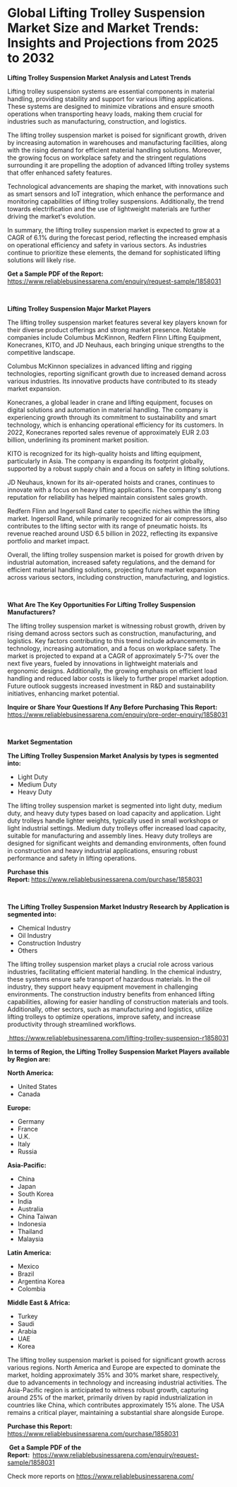 <p><h1>Global Lifting Trolley Suspension Market Size and Market Trends: Insights and Projections from 2025 to 2032</h1></p><p><strong>Lifting Trolley Suspension Market Analysis and Latest Trends</strong></p>
<p><p>Lifting trolley suspension systems are essential components in material handling, providing stability and support for various lifting applications. These systems are designed to minimize vibrations and ensure smooth operations when transporting heavy loads, making them crucial for industries such as manufacturing, construction, and logistics. </p><p>The lifting trolley suspension market is poised for significant growth, driven by increasing automation in warehouses and manufacturing facilities, along with the rising demand for efficient material handling solutions. Moreover, the growing focus on workplace safety and the stringent regulations surrounding it are propelling the adoption of advanced lifting trolley systems that offer enhanced safety features. </p><p>Technological advancements are shaping the market, with innovations such as smart sensors and IoT integration, which enhance the performance and monitoring capabilities of lifting trolley suspensions. Additionally, the trend towards electrification and the use of lightweight materials are further driving the market's evolution. </p><p>In summary, the lifting trolley suspension market is expected to grow at a CAGR of 6.1% during the forecast period, reflecting the increased emphasis on operational efficiency and safety in various sectors. As industries continue to prioritize these elements, the demand for sophisticated lifting solutions will likely rise.</p></p>
<p><strong>Get a Sample PDF of the Report:&nbsp;</strong> <a href="https://www.reliablebusinessarena.com/enquiry/request-sample/1858031?utm_campaign=2645&utm_medium=2&utm_source=Github&utm_content=ia&utm_term=28022025&utm_id=lifting-trolley-suspension">https://www.reliablebusinessarena.com/enquiry/request-sample/1858031</a></p>
<p>&nbsp;</p>
<p><strong>Lifting Trolley Suspension Major Market Players</strong></p>
<p><p>The lifting trolley suspension market features several key players known for their diverse product offerings and strong market presence. Notable companies include Columbus McKinnon, Redfern Flinn Lifting Equipment, Konecranes, KITO, and JD Neuhaus, each bringing unique strengths to the competitive landscape.</p><p>Columbus McKinnon specializes in advanced lifting and rigging technologies, reporting significant growth due to increased demand across various industries. Its innovative products have contributed to its steady market expansion.</p><p>Konecranes, a global leader in crane and lifting equipment, focuses on digital solutions and automation in material handling. The company is experiencing growth through its commitment to sustainability and smart technology, which is enhancing operational efficiency for its customers. In 2022, Konecranes reported sales revenue of approximately EUR 2.03 billion, underlining its prominent market position.</p><p>KITO is recognized for its high-quality hoists and lifting equipment, particularly in Asia. The company is expanding its footprint globally, supported by a robust supply chain and a focus on safety in lifting solutions.</p><p>JD Neuhaus, known for its air-operated hoists and cranes, continues to innovate with a focus on heavy lifting applications. The company's strong reputation for reliability has helped maintain consistent sales growth.</p><p>Redfern Flinn and Ingersoll Rand cater to specific niches within the lifting market. Ingersoll Rand, while primarily recognized for air compressors, also contributes to the lifting sector with its range of pneumatic hoists. Its revenue reached around USD 6.5 billion in 2022, reflecting its expansive portfolio and market impact.</p><p>Overall, the lifting trolley suspension market is poised for growth driven by industrial automation, increased safety regulations, and the demand for efficient material handling solutions, projecting future market expansion across various sectors, including construction, manufacturing, and logistics.</p></p>
<p>&nbsp;</p>
<p><strong>What Are The Key Opportunities For Lifting Trolley Suspension Manufacturers?</strong></p>
<p><p>The lifting trolley suspension market is witnessing robust growth, driven by rising demand across sectors such as construction, manufacturing, and logistics. Key factors contributing to this trend include advancements in technology, increasing automation, and a focus on workplace safety. The market is projected to expand at a CAGR of approximately 5-7% over the next five years, fueled by innovations in lightweight materials and ergonomic designs. Additionally, the growing emphasis on efficient load handling and reduced labor costs is likely to further propel market adoption. Future outlook suggests increased investment in R&D and sustainability initiatives, enhancing market potential.</p></p>
<p><strong>Inquire or Share Your Questions If Any Before Purchasing This Report:</strong> <a href="https://www.reliablebusinessarena.com/enquiry/pre-order-enquiry/1858031?utm_campaign=2645&utm_medium=2&utm_source=Github&utm_content=ia&utm_term=28022025&utm_id=lifting-trolley-suspension">https://www.reliablebusinessarena.com/enquiry/pre-order-enquiry/1858031</a></p>
<p>&nbsp;</p>
<p><strong>Market Segmentation</strong></p>
<p><strong>The Lifting Trolley Suspension Market Analysis by types is segmented into:</strong></p>
<p><ul><li>Light Duty</li><li>Medium Duty</li><li>Heavy Duty</li></ul></p>
<p><p>The lifting trolley suspension market is segmented into light duty, medium duty, and heavy duty types based on load capacity and application. Light duty trolleys handle lighter weights, typically used in small workshops or light industrial settings. Medium duty trolleys offer increased load capacity, suitable for manufacturing and assembly lines. Heavy duty trolleys are designed for significant weights and demanding environments, often found in construction and heavy industrial applications, ensuring robust performance and safety in lifting operations.</p></p>
<p><strong>Purchase this Report:&nbsp;</strong><a href="https://www.reliablebusinessarena.com/purchase/1858031?utm_campaign=2645&utm_medium=2&utm_source=Github&utm_content=ia&utm_term=28022025&utm_id=lifting-trolley-suspension">https://www.reliablebusinessarena.com/purchase/1858031</a></p>
<p>&nbsp;</p>
<p><strong>The Lifting Trolley Suspension Market Industry Research by Application is segmented into:</strong></p>
<p><ul><li>Chemical Industry</li><li>Oil Industry</li><li>Construction Industry</li><li>Others</li></ul></p>
<p><p>The lifting trolley suspension market plays a crucial role across various industries, facilitating efficient material handling. In the chemical industry, these systems ensure safe transport of hazardous materials. In the oil industry, they support heavy equipment movement in challenging environments. The construction industry benefits from enhanced lifting capabilities, allowing for easier handling of construction materials and tools. Additionally, other sectors, such as manufacturing and logistics, utilize lifting trolleys to optimize operations, improve safety, and increase productivity through streamlined workflows.</p></p>
<p><a href="https://www.reliablebusinessarena.com/lifting-trolley-suspension-r1858031?utm_campaign=2645&utm_medium=2&utm_source=Github&utm_content=ia&utm_term=28022025&utm_id=lifting-trolley-suspension">&nbsp;https://www.reliablebusinessarena.com/lifting-trolley-suspension-r1858031</a></p>
<p><strong>In terms of Region, the Lifting Trolley Suspension Market Players available by Region are:</strong></p>
<p>
    <p> <strong> North America: </strong>
        <ul>
            <li>United States</li>
            <li>Canada</li>
        </ul>
        </p> 
    <p> <strong> Europe: </strong>
        <ul>
            <li>Germany</li>
            <li>France</li>
            <li>U.K.</li>
            <li>Italy</li>
            <li>Russia</li>
        </ul>
        </p> 
    <p> <strong> Asia-Pacific: </strong>
        <ul>
            <li>China</li>
            <li>Japan</li>
            <li>South Korea</li>
            <li>India</li>
            <li>Australia</li>
            <li>China Taiwan</li>
            <li>Indonesia</li>
            <li>Thailand</li>
            <li>Malaysia</li>
        </ul>
        </p> 
    <p> <strong> Latin America: </strong>
        <ul>
            <li>Mexico</li>
            <li>Brazil</li>
            <li>Argentina Korea</li>
            <li>Colombia</li>
        </ul>
        </p> 
    <p> <strong> Middle East & Africa: </strong>
        <ul>
            <li>Turkey</li>
            <li>Saudi</li>
            <li>Arabia</li>
            <li>UAE</li>
            <li>Korea</li>
        </ul>
    </p>
    </p>
<p><p>The lifting trolley suspension market is poised for significant growth across various regions. North America and Europe are expected to dominate the market, holding approximately 35% and 30% market share, respectively, due to advancements in technology and increasing industrial activities. The Asia-Pacific region is anticipated to witness robust growth, capturing around 25% of the market, primarily driven by rapid industrialization in countries like China, which contributes approximately 15% alone. The USA remains a critical player, maintaining a substantial share alongside Europe.</p></p>
<p><strong>Purchase this Report: </strong><a href="https://www.reliablebusinessarena.com/purchase/1858031?utm_campaign=2645&utm_medium=2&utm_source=Github&utm_content=ia&utm_term=28022025&utm_id=lifting-trolley-suspension">https://www.reliablebusinessarena.com/purchase/1858031</a></p>
<p>&nbsp;<strong>Get a Sample PDF of the Report:&nbsp;&nbsp;</strong><a href="https://www.reliablebusinessarena.com/enquiry/request-sample/1858031?utm_campaign=2645&utm_medium=2&utm_source=Github&utm_content=ia&utm_term=28022025&utm_id=lifting-trolley-suspension">https://www.reliablebusinessarena.com/enquiry/request-sample/1858031</a></p>
<p><strong></strong></p>
<p>Check more reports on <a href="https://www.reliablebusinessarena.com/?utm_campaign=2645&utm_medium=2&utm_source=Github&utm_content=ia&utm_term=28022025&utm_id=lifting-trolley-suspension">https://www.reliablebusinessarena.com/</a></p>